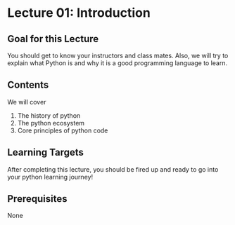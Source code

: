 # Lecture 01: Introduction
## Goal for this Lecture
You should get to know your instructors and class mates. Also, we will try to explain what Python is and why it is a good programming language to learn.

## Contents
We will cover

1. The history of python
2. The python ecosystem
3. Core principles of python code

## Learning Targets
After completing this lecture, you should be fired up and ready to go into your python learning journey!

## Prerequisites
None